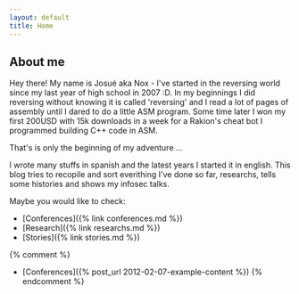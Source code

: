 ```yaml
---
layout: default
title: Home
---
```


## About me

Hey there! My name is Josué aka Nox - I've started in the reversing world since my last year of high school in 2007 :D. In my beginnings I did reversing without knowing it is called 'reversing' and I read a lot of pages of assembly until I dared to do a little ASM program. Some time later I won my first 200USD with 15k downloads in a week for a Rakion's cheat bot I programmed building C++ code in ASM.
<br/>

That's is only the beginning of my adventure ...
<br/>

I wrote many stuffs in spanish and the latest years I started it in english. This blog tries to recopile and sort everithing I've done so far, researchs, tells some histories and shows my infosec talks.

Maybe you would like to check:

* [Conferences]({% link conferences.md %})
* [Research]({% link researchs.md %})
* [Stories]({% link stories.md %})

{% comment %}
* [Conferences]({% post_url 2012-02-07-example-content %})
{% endcomment %}

